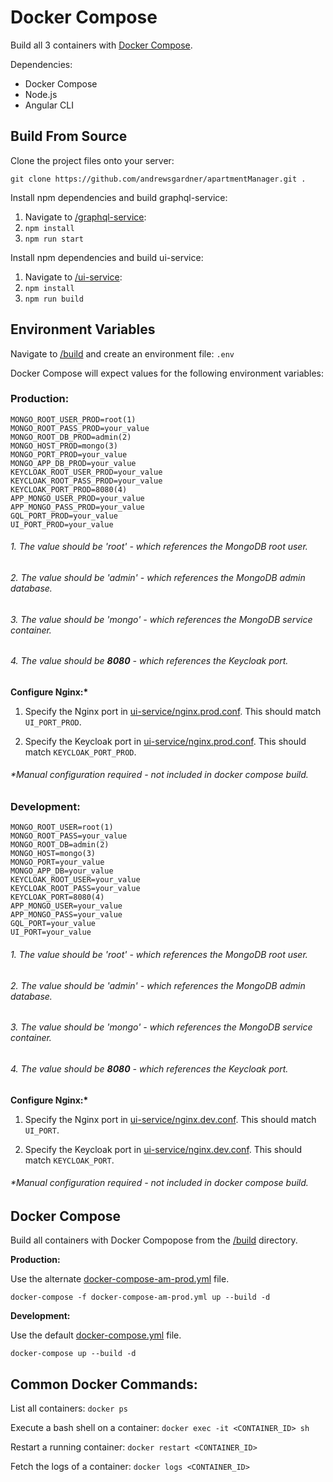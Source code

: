 # Docker Compose

Build all 3 containers with [Docker Compose](https://docs.docker.com/compose/).

Dependencies:
* Docker Compose
* Node.js
* Angular CLI

## Build From Source

Clone the project files onto your server:

``git clone https://github.com/andrewsgardner/apartmentManager.git .``

Install npm dependencies and build graphql-service:

1. Navigate to [/graphql-service](https://github.com/andrewsgardner/apartmentManager/tree/master/graphql-service):
2. ``npm install``
3. ``npm run start``

Install npm dependencies and build ui-service:

1. Navigate to [/ui-service](https://github.com/andrewsgardner/apartmentManager/tree/master/ui-service):
2. ``npm install``
3. ``npm run build``

## Environment Variables

Navigate to [/build](https://github.com/andrewsgardner/apartmentManager/tree/master/build) and create an environment file: ``.env``

Docker Compose will expect values for the following environment variables:

### Production:

```
MONGO_ROOT_USER_PROD=root(1)
MONGO_ROOT_PASS_PROD=your_value
MONGO_ROOT_DB_PROD=admin(2)
MONGO_HOST_PROD=mongo(3)
MONGO_PORT_PROD=your_value
MONGO_APP_DB_PROD=your_value
KEYCLOAK_ROOT_USER_PROD=your_value
KEYCLOAK_ROOT_PASS_PROD=your_value
KEYCLOAK_PORT_PROD=8080(4)
APP_MONGO_USER_PROD=your_value
APP_MONGO_PASS_PROD=your_value
GQL_PORT_PROD=your_value
UI_PORT_PROD=your_value
```

###### 1. The value should be 'root' - which references the MongoDB root user.

###### 2. The value should be 'admin' - which references the MongoDB admin database.

###### 3. The value should be 'mongo' - which references the MongoDB service container.

###### 4. The value should be **8080** - which references the Keycloak port.

**Configure Nginx:\***

1. Specify the Nginx port in [ui-service/nginx.prod.conf](https://github.com/andrewsgardner/apartmentManager/blob/master/ui-service/nginx.prod.conf). This should match ``UI_PORT_PROD``.

2. Specify the Keycloak port in [ui-service/nginx.prod.conf](https://github.com/andrewsgardner/apartmentManager/blob/master/ui-service/nginx.prod.conf). This should match ``KEYCLOAK_PORT_PROD``.

###### *Manual configuration required - not included in docker compose build.

### Development:

```
MONGO_ROOT_USER=root(1)
MONGO_ROOT_PASS=your_value
MONGO_ROOT_DB=admin(2)
MONGO_HOST=mongo(3)
MONGO_PORT=your_value
MONGO_APP_DB=your_value
KEYCLOAK_ROOT_USER=your_value
KEYCLOAK_ROOT_PASS=your_value
KEYCLOAK_PORT=8080(4)
APP_MONGO_USER=your_value
APP_MONGO_PASS=your_value
GQL_PORT=your_value
UI_PORT=your_value
```

###### 1. The value should be 'root' - which references the MongoDB root user.

###### 2. The value should be 'admin' - which references the MongoDB admin database.

###### 3. The value should be 'mongo' - which references the MongoDB service container.

###### 4. The value should be **8080** - which references the Keycloak port.

**Configure Nginx:\***

1. Specify the Nginx port in [ui-service/nginx.dev.conf](https://github.com/andrewsgardner/apartmentManager/blob/master/ui-service/nginx.dev.conf). This should match ``UI_PORT``.

2. Specify the Keycloak port in [ui-service/nginx.dev.conf](https://github.com/andrewsgardner/apartmentManager/blob/master/ui-service/nginx.dev.conf). This should match ``KEYCLOAK_PORT``.

###### *Manual configuration required - not included in docker compose build.

## Docker Compose

Build all containers with Docker Compopose from the [/build](https://github.com/andrewsgardner/apartmentManager/tree/master/build) directory.

**Production:**

Use the alternate [docker-compose-am-prod.yml](https://github.com/andrewsgardner/apartmentManager/blob/master/build/docker-compose-am-prod.yml) file.

```docker-compose -f docker-compose-am-prod.yml up --build -d```

**Development:**

Use the default [docker-compose.yml](https://github.com/andrewsgardner/apartmentManager/blob/master/build/docker-compose.yml) file.

```docker-compose up --build -d```

## Common Docker Commands:

List all containers: ```docker ps```

Execute a bash shell on a container: ```docker exec -it <CONTAINER_ID> sh```

Restart a running container: ```docker restart <CONTAINER_ID>```

Fetch the logs of a container: ```docker logs <CONTAINER_ID>```
